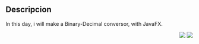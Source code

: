 ## Descripcion
In this day, i will make a Binary-Decimal conversor, with JavaFX.

<div align="right">
  <img src="https://img.shields.io/github/stars/JEMendoza02/100Days100Proyects/tree/main/DAY4?style=for-the-badge&logo=Github&labelColor=%23131321&color=%23f69a05">
 <img src="https://img.shields.io/github/watchers/JEMendoza02/100Days100Proyects/tree/main/DAY4?style=for-the-badge&logo=Github&labelColor=%23131321&color=%231185ff">
</div>
<br>
